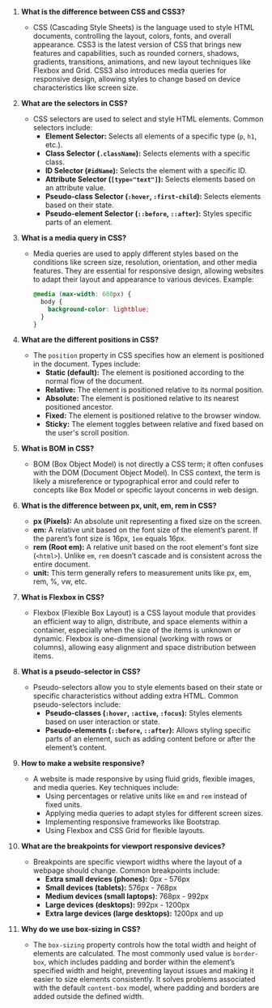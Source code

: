 1. **What is the difference between CSS and CSS3?**

   - CSS (Cascading Style Sheets) is the language used to style HTML documents, controlling the layout, colors, fonts, and overall appearance. CSS3 is the latest version of CSS that brings new features and capabilities, such as rounded corners, shadows, gradients, transitions, animations, and new layout techniques like Flexbox and Grid. CSS3 also introduces media queries for responsive design, allowing styles to change based on device characteristics like screen size.

2. **What are the selectors in CSS?**

   - CSS selectors are used to select and style HTML elements. Common selectors include:
     - **Element Selector:** Selects all elements of a specific type (`p`, `h1`, etc.).
     - **Class Selector (`.className`):** Selects elements with a specific class.
     - **ID Selector (`#idName`):** Selects the element with a specific ID.
     - **Attribute Selector (`[type="text"]`):** Selects elements based on an attribute value.
     - **Pseudo-class Selector (`:hover`, `:first-child`):** Selects elements based on their state.
     - **Pseudo-element Selector (`::before`, `::after`):** Styles specific parts of an element.

3. **What is a media query in CSS?**

   - Media queries are used to apply different styles based on the conditions like screen size, resolution, orientation, and other media features. They are essential for responsive design, allowing websites to adapt their layout and appearance to various devices. Example:
     ```css
     @media (max-width: 600px) {
       body {
         background-color: lightblue;
       }
     }
     ```

4. **What are the different positions in CSS?**

   - The `position` property in CSS specifies how an element is positioned in the document. Types include:
     - **Static (default):** The element is positioned according to the normal flow of the document.
     - **Relative:** The element is positioned relative to its normal position.
     - **Absolute:** The element is positioned relative to its nearest positioned ancestor.
     - **Fixed:** The element is positioned relative to the browser window.
     - **Sticky:** The element toggles between relative and fixed based on the user's scroll position.

5. **What is BOM in CSS?**

   - BOM (Box Object Model) is not directly a CSS term; it often confuses with the DOM (Document Object Model). In CSS context, the term is likely a misreference or typographical error and could refer to concepts like Box Model or specific layout concerns in web design.

6. **What is the difference between px, unit, em, rem in CSS?**

   - **px (Pixels):** An absolute unit representing a fixed size on the screen.
   - **em:** A relative unit based on the font size of the element’s parent. If the parent’s font size is 16px, `1em` equals 16px.
   - **rem (Root em):** A relative unit based on the root element's font size (`<html>`). Unlike `em`, `rem` doesn’t cascade and is consistent across the entire document.
   - **unit:** This term generally refers to measurement units like px, em, rem, %, vw, etc.

7. **What is Flexbox in CSS?**

   - Flexbox (Flexible Box Layout) is a CSS layout module that provides an efficient way to align, distribute, and space elements within a container, especially when the size of the items is unknown or dynamic. Flexbox is one-dimensional (working with rows or columns), allowing easy alignment and space distribution between items.

8. **What is a pseudo-selector in CSS?**

   - Pseudo-selectors allow you to style elements based on their state or specific characteristics without adding extra HTML. Common pseudo-selectors include:
     - **Pseudo-classes (`:hover`, `:active`, `:focus`):** Styles elements based on user interaction or state.
     - **Pseudo-elements (`::before`, `::after`):** Allows styling specific parts of an element, such as adding content before or after the element’s content.

9. **How to make a website responsive?**

   - A website is made responsive by using fluid grids, flexible images, and media queries. Key techniques include:
     - Using percentages or relative units like `em` and `rem` instead of fixed units.
     - Applying media queries to adapt styles for different screen sizes.
     - Implementing responsive frameworks like Bootstrap.
     - Using Flexbox and CSS Grid for flexible layouts.

10. **What are the breakpoints for viewport responsive devices?**

    - Breakpoints are specific viewport widths where the layout of a webpage should change. Common breakpoints include:
      - **Extra small devices (phones):** 0px - 576px
      - **Small devices (tablets):** 576px - 768px
      - **Medium devices (small laptops):** 768px - 992px
      - **Large devices (desktops):** 992px - 1200px
      - **Extra large devices (large desktops):** 1200px and up

11. **Why do we use box-sizing in CSS?**
    - The `box-sizing` property controls how the total width and height of elements are calculated. The most commonly used value is `border-box`, which includes padding and border within the element’s specified width and height, preventing layout issues and making it easier to size elements consistently. It solves problems associated with the default `content-box` model, where padding and borders are added outside the defined width.
